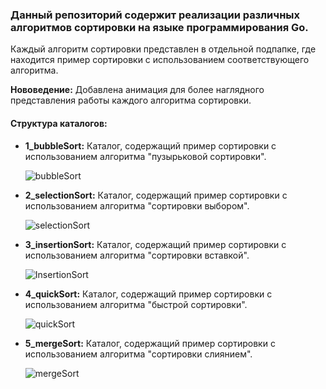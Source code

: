 ### **Данный репозиторий содержит реализации различных алгоритмов сортировки на языке программирования Go.**



Каждый алгоритм сортировки представлен в отдельной подпапке, где находится пример сортировки с использованием соответствующего алгоритма.

**Нововедение:**
Добавлена анимация для более наглядного представления работы каждого алгоритма сортировки.

#### **Структура каталогов:**

- **1_bubbleSort:**
  Каталог, содержащий пример сортировки с использованием алгоритма "пузырьковой сортировки".
  
  ![bubbleSort](https://github.com/user-attachments/assets/948155f0-8206-4162-8a05-24dececbd9f8)

- **2_selectionSort:**
  Каталог, содержащий пример сортировки с использованием алгоритма "сортировки выбором".
  
  ![selectionSort](https://github.com/user-attachments/assets/14ca5693-e01f-45c3-b0a6-bd0aa5058d4c)

- **3_insertionSort:**
  Каталог, содержащий пример сортировки с использованием алгоритма "сортировки вставкой".
  
  ![InsertionSort](https://github.com/user-attachments/assets/91fb1397-6eeb-484c-8fff-cf938cea96d5)

- **4_quickSort:**
  Каталог, содержащий пример сортировки с использованием алгоритма "быстрой сортировки".
  
  ![quickSort](https://github.com/user-attachments/assets/d6264774-fee6-4a30-bd6d-cd9190d58164)

- **5_mergeSort:**
  Каталог, содержащий пример сортировки с использованием алгоритма "сортировки слиянием".
  
  ![mergeSort](https://github.com/user-attachments/assets/8d640658-9c0a-452f-8d35-5661d6892243)

